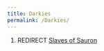 ```yaml
---
title: Darkies
permalink: /Darkies/
---
```


1.  REDIRECT [Slaves of Sauron](Slaves_of_Sauron "wikilink")